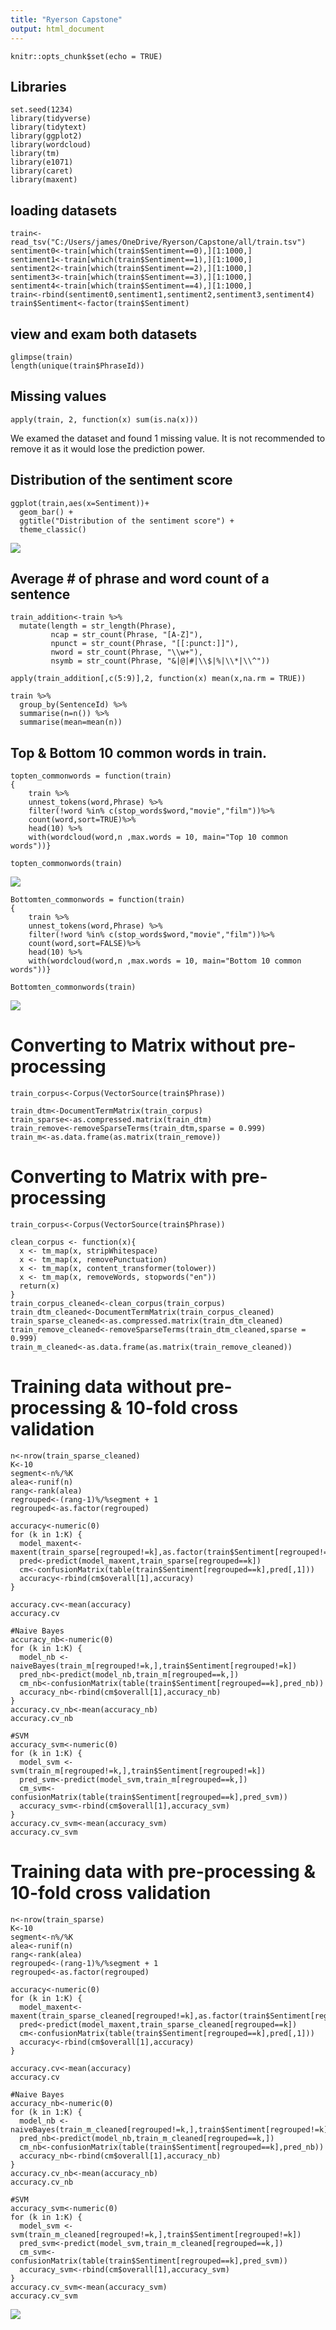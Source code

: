 ```yaml
---
title: "Ryerson Capstone"
output: html_document
---
```


```{r setup, include=FALSE}
knitr::opts_chunk$set(echo = TRUE)
```

## Libraries
```{r}
set.seed(1234)
library(tidyverse)
library(tidytext)
library(ggplot2)
library(wordcloud)
library(tm)
library(e1071)
library(caret)
library(maxent)
```

## loading datasets
```{r}
train<-read_tsv("C:/Users/james/OneDrive/Ryerson/Capstone/all/train.tsv")
sentiment0<-train[which(train$Sentiment==0),][1:1000,]
sentiment1<-train[which(train$Sentiment==1),][1:1000,]
sentiment2<-train[which(train$Sentiment==2),][1:1000,]
sentiment3<-train[which(train$Sentiment==3),][1:1000,]
sentiment4<-train[which(train$Sentiment==4),][1:1000,]
train<-rbind(sentiment0,sentiment1,sentiment2,sentiment3,sentiment4)
train$Sentiment<-factor(train$Sentiment)
```

## view and exam both datasets
```{r}
glimpse(train)
length(unique(train$PhraseId))
```

## Missing values
```{r}
apply(train, 2, function(x) sum(is.na(x)))
```

We examed the dataset and found 1 missing value. It is not recommended to remove it as it would lose the prediction power.

## Distribution of the sentiment score
```{r}
ggplot(train,aes(x=Sentiment))+
  geom_bar() +
  ggtitle("Distribution of the sentiment score") +
  theme_classic()
```

![](Ryerson_Capstone_Markdown_files/unnamed-chunk-5-1.png)

## Average # of phrase and word count of a sentence
```{r}
train_addition<-train %>%
  mutate(length = str_length(Phrase),
         ncap = str_count(Phrase, "[A-Z]"),
         npunct = str_count(Phrase, "[[:punct:]]"),
         nword = str_count(Phrase, "\\w+"),
         nsymb = str_count(Phrase, "&|@|#|\\$|%|\\*|\\^"))

apply(train_addition[,c(5:9)],2, function(x) mean(x,na.rm = TRUE))

train %>%
  group_by(SentenceId) %>%
  summarise(n=n()) %>%
  summarise(mean=mean(n))
```


## Top & Bottom 10 common words in train.
```{r}
topten_commonwords = function(train)
{
    train %>%
    unnest_tokens(word,Phrase) %>%
    filter(!word %in% c(stop_words$word,"movie","film"))%>%
    count(word,sort=TRUE)%>%
    head(10) %>%
    with(wordcloud(word,n ,max.words = 10, main="Top 10 common words"))}

topten_commonwords(train)
```
![](Ryerson_Capstone_Markdown_files/unnamed-chunk-7-1.png)

```{r}
Bottomten_commonwords = function(train)
{
    train %>%
    unnest_tokens(word,Phrase) %>%
    filter(!word %in% c(stop_words$word,"movie","film"))%>%
    count(word,sort=FALSE)%>%
    head(10) %>%
    with(wordcloud(word,n ,max.words = 10, main="Bottom 10 common words"))}

Bottomten_commonwords(train)
```
![](Ryerson_Capstone_Markdown_files/unnamed-chunk-7-2.png)

# Converting to Matrix without pre-processing
```{r}
train_corpus<-Corpus(VectorSource(train$Phrase))

train_dtm<-DocumentTermMatrix(train_corpus)
train_sparse<-as.compressed.matrix(train_dtm)
train_remove<-removeSparseTerms(train_dtm,sparse = 0.999)
train_m<-as.data.frame(as.matrix(train_remove))
```

# Converting to Matrix with pre-processing
```{r}
train_corpus<-Corpus(VectorSource(train$Phrase))

clean_corpus <- function(x){
  x <- tm_map(x, stripWhitespace)
  x <- tm_map(x, removePunctuation)
  x <- tm_map(x, content_transformer(tolower))
  x <- tm_map(x, removeWords, stopwords("en"))
  return(x)
}
train_corpus_cleaned<-clean_corpus(train_corpus)
train_dtm_cleaned<-DocumentTermMatrix(train_corpus_cleaned)
train_sparse_cleaned<-as.compressed.matrix(train_dtm_cleaned)
train_remove_cleaned<-removeSparseTerms(train_dtm_cleaned,sparse = 0.999)
train_m_cleaned<-as.data.frame(as.matrix(train_remove_cleaned))
```


# Training data without pre-processing & 10-fold cross validation
```{r}
n<-nrow(train_sparse_cleaned)
K<-10
segment<-n%/%K
alea<-runif(n)
rang<-rank(alea)
regrouped<-(rang-1)%/%segment + 1
regrouped<-as.factor(regrouped)

accuracy<-numeric(0)
for (k in 1:K) {
  model_maxent<-maxent(train_sparse[regrouped!=k],as.factor(train$Sentiment[regrouped!=k]))
  pred<-predict(model_maxent,train_sparse[regrouped==k])
  cm<-confusionMatrix(table(train$Sentiment[regrouped==k],pred[,1]))
  accuracy<-rbind(cm$overall[1],accuracy)
}

accuracy.cv<-mean(accuracy)
accuracy.cv

#Naive Bayes
accuracy_nb<-numeric(0)
for (k in 1:K) {
  model_nb <- naiveBayes(train_m[regrouped!=k,],train$Sentiment[regrouped!=k])
  pred_nb<-predict(model_nb,train_m[regrouped==k,])
  cm_nb<-confusionMatrix(table(train$Sentiment[regrouped==k],pred_nb))
  accuracy_nb<-rbind(cm$overall[1],accuracy_nb)
}
accuracy.cv_nb<-mean(accuracy_nb)
accuracy.cv_nb

#SVM
accuracy_svm<-numeric(0)
for (k in 1:K) {
  model_svm <- svm(train_m[regrouped!=k,],train$Sentiment[regrouped!=k])
  pred_svm<-predict(model_svm,train_m[regrouped==k,])
  cm_svm<-confusionMatrix(table(train$Sentiment[regrouped==k],pred_svm))
  accuracy_svm<-rbind(cm$overall[1],accuracy_svm)
}
accuracy.cv_svm<-mean(accuracy_svm)
accuracy.cv_svm
```

# Training data with pre-processing & 10-fold cross validation
```{r}
n<-nrow(train_sparse)
K<-10
segment<-n%/%K
alea<-runif(n)
rang<-rank(alea)
regrouped<-(rang-1)%/%segment + 1
regrouped<-as.factor(regrouped)

accuracy<-numeric(0)
for (k in 1:K) {
  model_maxent<-maxent(train_sparse_cleaned[regrouped!=k],as.factor(train$Sentiment[regrouped!=k]))
  pred<-predict(model_maxent,train_sparse_cleaned[regrouped==k])
  cm<-confusionMatrix(table(train$Sentiment[regrouped==k],pred[,1]))
  accuracy<-rbind(cm$overall[1],accuracy)
}

accuracy.cv<-mean(accuracy)
accuracy.cv

#Naive Bayes
accuracy_nb<-numeric(0)
for (k in 1:K) {
  model_nb <- naiveBayes(train_m_cleaned[regrouped!=k,],train$Sentiment[regrouped!=k])
  pred_nb<-predict(model_nb,train_m_cleaned[regrouped==k,])
  cm_nb<-confusionMatrix(table(train$Sentiment[regrouped==k],pred_nb))
  accuracy_nb<-rbind(cm$overall[1],accuracy_nb)
}
accuracy.cv_nb<-mean(accuracy_nb)
accuracy.cv_nb

#SVM
accuracy_svm<-numeric(0)
for (k in 1:K) {
  model_svm <- svm(train_m_cleaned[regrouped!=k,],train$Sentiment[regrouped!=k])
  pred_svm<-predict(model_svm,train_m_cleaned[regrouped==k,])
  cm_svm<-confusionMatrix(table(train$Sentiment[regrouped==k],pred_svm))
  accuracy_svm<-rbind(cm$overall[1],accuracy_svm)
}
accuracy.cv_svm<-mean(accuracy_svm)
accuracy.cv_svm
```
![](Ryerson_Capstone_Markdown_files/unnamed-chunk-8-1.png)